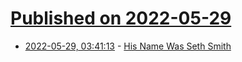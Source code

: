 # [Published on 2022-05-29](index.md)

* [2022-05-29, 03:41:13](https://news.ycombinator.com/item?id=31546182) - [His Name Was Seth Smith](https://karlstack.substack.com/p/his-name-was-seth-smith)
